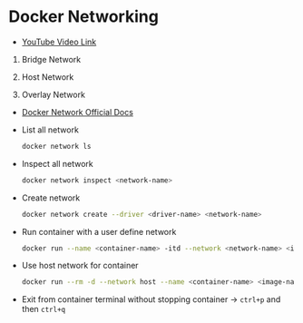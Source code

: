 # Docker Networking

- [YouTube Video Link](https://youtu.be/2bn5_FJJu8w?si=tqPHdjqBCnpMAG7H)

1. Bridge Network

2. Host Network

3. Overlay Network

- [Docker Network Official Docs](https://docs.docker.com/engine/network/)

- List all network

    ```sh
    docker network ls
    ```

- Inspect all network

    ```sh
    docker network inspect <network-name>
    ```

- Create network

    ```sh
    docker network create --driver <driver-name> <network-name>
    ```

- Run container with a user define network

    ```sh
    docker run --name <container-name> -itd --network <network-name> <image-name> <command-name>
    ```

- Use host network for container

    ```sh
    docker run --rm -d --network host --name <container-name> <image-name>
    ```

- Exit from container terminal without stopping container -> `ctrl+p` and then `ctrl+q`
